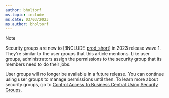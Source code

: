 ```yaml
---
author: bholtorf
ms.topic: include
ms.date: 03/03/2023
ms.author: bholtorf
---
```


> [!NOTE]
> Security groups are new to [!INCLUDE [prod_short](prod_short.md)] in 2023 release wave 1. They're similar to the user groups that this article mentions. Like user groups, administrators assign the permissions to the security group that its members need to do their jobs.
>
> User groups will no longer be available in a future release. You can continue using user groups to manage permissions until then. To learn more about security groups, go to [Control Access to Business Central Using Security Groups](../ui-security-groups.md).